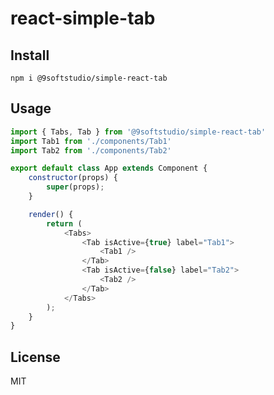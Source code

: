react-simple-tab
=========================
## Install
```
npm i @9softstudio/simple-react-tab
```
## Usage
```javascript
import { Tabs, Tab } from '@9softstudio/simple-react-tab'
import Tab1 from './components/Tab1'
import Tab2 from './components/Tab2'

export default class App extends Component {
    constructor(props) {
        super(props);
    }

    render() {
        return (
            <Tabs>
                <Tab isActive={true} label="Tab1">
                    <Tab1 />
                </Tab>
                <Tab isActive={false} label="Tab2">
                    <Tab2 />
                </Tab>
            </Tabs>
        );
    }
}
```

## License

MIT